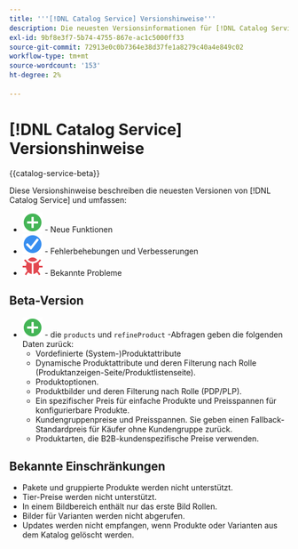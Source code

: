 ```yaml
---
title: '''[!DNL Catalog Service] Versionshinweise'''
description: Die neuesten Versionsinformationen für [!DNL Catalog Service] für Adobe Commerce.
exl-id: 9bf8e3f7-5b74-4755-867e-ac1c5000ff33
source-git-commit: 72913e0c0b7364e38d37fe1a8279c40a4e849c02
workflow-type: tm+mt
source-wordcount: '153'
ht-degree: 2%

---
```


# [!DNL Catalog Service] Versionshinweise

{{catalog-service-beta}}

Diese Versionshinweise beschreiben die neuesten Versionen von [!DNL Catalog Service] und umfassen:

* ![Neu](../assets/new.svg) - Neue Funktionen
* ![Fehlerbehebung](../assets/fix.svg) - Fehlerbehebungen und Verbesserungen
* ![Fehler](../assets/bug.svg) - Bekannte Probleme

## Beta-Version

* ![Neu](../assets/new.svg) - die `products` und `refineProduct` -Abfragen geben die folgenden Daten zurück:
   * Vordefinierte (System-)Produktattribute
   * Dynamische Produktattribute und deren Filterung nach Rolle (Produktanzeigen-Seite/Produktlistenseite).
   * Produktoptionen.
   * Produktbilder und deren Filterung nach Rolle (PDP/PLP).
   * Ein spezifischer Preis für einfache Produkte und Preisspannen für konfigurierbare Produkte.
   * Kundengruppenpreise und Preisspannen. Sie geben einen Fallback-Standardpreis für Käufer ohne Kundengruppe zurück.
   * Produktarten, die B2B-kundenspezifische Preise verwenden.

## Bekannte Einschränkungen

* Pakete und gruppierte Produkte werden nicht unterstützt.
* Tier-Preise werden nicht unterstützt.
* In einem Bildbereich enthält nur das erste Bild Rollen.
* Bilder für Varianten werden nicht abgerufen.
* Updates werden nicht empfangen, wenn Produkte oder Varianten aus dem Katalog gelöscht werden.
